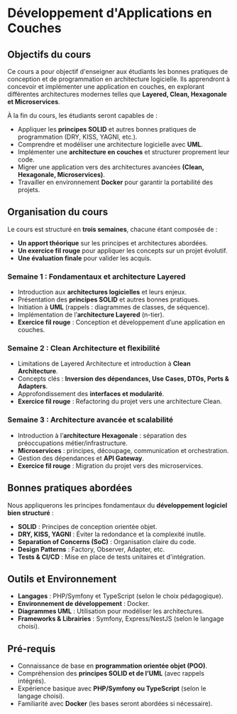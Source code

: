 # Développement d'Applications en Couches

## Objectifs du cours

Ce cours a pour objectif d'enseigner aux étudiants les bonnes pratiques de conception et de programmation en
architecture logicielle. Ils apprendront à concevoir et implémenter une application en couches, en explorant différentes
architectures modernes telles que **Layered, Clean, Hexagonale et Microservices**.

À la fin du cours, les étudiants seront capables de :

- Appliquer les **principes SOLID** et autres bonnes pratiques de programmation (DRY, KISS, YAGNI, etc.).
- Comprendre et modéliser une architecture logicielle avec **UML**.
- Implémenter une **architecture en couches** et structurer proprement leur code.
- Migrer une application vers des architectures avancées **(Clean, Hexagonale, Microservices)**.
- Travailler en environnement **Docker** pour garantir la portabilité des projets.

## Organisation du cours

Le cours est structuré en **trois semaines**, chacune étant composée de :

- **Un apport théorique** sur les principes et architectures abordées.
- **Un exercice fil rouge** pour appliquer les concepts sur un projet évolutif.
- **Une évaluation finale** pour valider les acquis.

### **Semaine 1 : Fondamentaux et architecture Layered**

- Introduction aux **architectures logicielles** et leurs enjeux.
- Présentation des **principes SOLID** et autres bonnes pratiques.
- Initiation à **UML** (rappels : diagrammes de classes, de séquence).
- Implémentation de l’**architecture Layered** (n-tier).
- **Exercice fil rouge** : Conception et développement d’une application en couches.

### **Semaine 2 : Clean Architecture et flexibilité**

- Limitations de Layered Architecture et introduction à **Clean Architecture**.
- Concepts clés : **Inversion des dépendances, Use Cases, DTOs, Ports & Adapters**.
- Approfondissement des **interfaces et modularité**.
- **Exercice fil rouge** : Refactoring du projet vers une architecture Clean.

### **Semaine 3 : Architecture avancée et scalabilité**

- Introduction à l’**architecture Hexagonale** : séparation des préoccupations métier/infrastructure.
- **Microservices** : principes, découpage, communication et orchestration.
- Gestion des dépendances et **API Gateway**.
- **Exercice fil rouge** : Migration du projet vers des microservices.

## Bonnes pratiques abordées

Nous appliquerons les principes fondamentaux du **développement logiciel bien structuré** :

- **SOLID** : Principes de conception orientée objet.
- **DRY, KISS, YAGNI** : Éviter la redondance et la complexité inutile.
- **Separation of Concerns (SoC)** : Organisation claire du code.
- **Design Patterns** : Factory, Observer, Adapter, etc.
- **Tests & CI/CD** : Mise en place de tests unitaires et d'intégration.

## Outils et Environnement

- **Langages** : PHP/Symfony et TypeScript (selon le choix pédagogique).
- **Environnement de développement** : Docker.
- **Diagrammes UML** : Utilisation pour modéliser les architectures.
- **Frameworks & Librairies** : Symfony, Express/NestJS (selon le langage choisi).

## Pré-requis

- Connaissance de base en **programmation orientée objet (POO)**.
- Compréhension des **principes SOLID et de l’UML** (avec rappels intégrés).
- Expérience basique avec **PHP/Symfony ou TypeScript** (selon le langage choisi).
- Familiarité avec **Docker** (les bases seront abordées si nécessaire).
